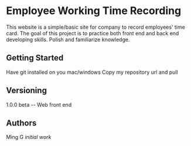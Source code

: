 # Employee Working Time Recording
This website is a simple/basic site for company to record employees' time card. The goal of this project is to practice both front end and back end developing skills. Polish and familiarize knowledge.

## Getting Started
Have git installed on you mac/windows
Copy my repository url and pull



## Versioning
1.0.0 beta -- Web front end

## Authors

Ming G *initial work*


